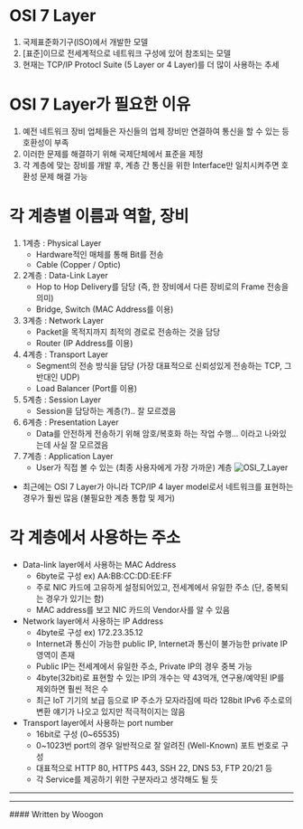 ﻿# OSI 7 Layer
1. 국제표준화기구(ISO)에서 개발한 모델
2. [표준]이므로 전세계적으로 네트워크 구성에 있어 참조되는 모델
3. 현재는 TCP/IP Protocl Suite (5 Layer or 4 Layer)를 더 많이 사용하는 추세
# OSI 7 Layer가 필요한 이유
1. 예전 네트워크 장비 업체들은 자신들의 업체 장비만 연결하여 통신을 할 수 있는 등 호환성이 부족
2. 이러한 문제를 해결하기 위해 국제단체에서 표준을 제정
3. 각 계층에 맞는 장비를 개발 후, 계층 간 통신을 위한 Interface만 일치시켜주면 호환성 문제 해결 가능
# 각 계층별 이름과 역할, 장비
1. 1계층 : Physical Layer
	- Hardware적인 매체를 통해 Bit를 전송
	- Cable (Copper / Optic)
2. 2계층 : Data-Link Layer
	- Hop to Hop Delivery를 담당 (즉, 한 장비에서 다른 장비로의 Frame 전송을 의미)
	- Bridge, Switch (MAC Address를 이용)
3. 3계층 : Network Layer
	- Packet을 목적지까지 최적의 경로로 전송하는 것을 담당
	- Router (IP Address를 이용)
4. 4계층 : Transport Layer
	- Segment의 전송 방식을 담당 (가장 대표적으로 신뢰성있게 전송하는 TCP, 그 반대인 UDP)
	- Load Balancer (Port를 이용)
5. 5계층 : Session Layer
	- Session을 담당하는 계층(?).. 잘 모르겠음
6. 6계층 : Presentation Layer
	- Data를 안전하게 전송하기 위해 암호/복호화 하는 작업 수행... 이라고 나와있는데 사실 잘 모르겠음
7. 7계층 : Application Layer
	-  User가 직접 볼 수 있는 (최종 사용자에게 가장 가까운) 계층
![OSI_7_Layer](https://t1.daumcdn.net/cfile/tistory/99B9493359B6408E23)
* 최근에는 OSI 7 Layer가 아니라 TCP/IP 4 layer model로서 네트워크를 표현하는 경우가 훨씬 많음 (불필요한 계층 통합 및 제거)
# 각 계층에서 사용하는 주소
* Data-link layer에서 사용하는 MAC Address
	- 6byte로 구성 ex) AA:BB:CC:DD:EE:FF
	- 주로 NIC 카드에 고유하게 설정되어있고, 전세계에서 유일한 주소 (단, 중복되는 경우가 있기는 함)
	- MAC address를 보고 NIC 카드의 Vendor사를 알 수 있음
* Network layer에서 사용하는 IP Address
	- 4byte로 구성 ex) 172.23.35.12
	- Internet과 통신이 가능한 public IP, Internet과 통신이 불가능한 private IP 영역이 존재
	- Public IP는 전세계에서 유일한 주소, Private IP의 경우 중복 가능
	- 4byte(32bit)로 표현할 수 있는 IP의 개수는 약 43억개, 연구용/예약된 IP를 제외하면 훨씬 적은 수
	- 최근 IoT 기기의 보급 등으로 IP 주소가 모자라짐에 따라 128bit IPv6 주소로의 변환 얘기가 나오고 있지만 적극적이지는 않음
* Transport layer에서 사용하는 port number
	- 16bit로 구성 (0~65535)
	- 0~1023번 port의 경우 일반적으로 잘 알려진 (Well-Known) 포트 번호로 구성
	- 대표적으로 HTTP 80, HTTPS 443, SSH 22, DNS 53, FTP 20/21 등
	- 각 Service를 제공하기 위한 구분자라고 생각해도 될 듯
<hr/>
<hr/>
#### Written by Woogon
